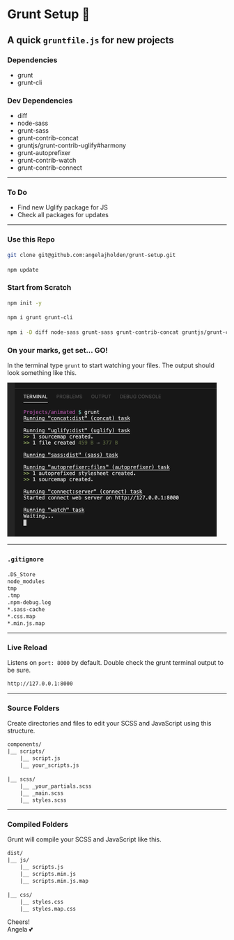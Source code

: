 # Grunt Setup :cherry_blossom:

## A quick `gruntfile.js` for new projects

### Dependencies

-   grunt
-   grunt-cli

### Dev Dependencies

-   diff
-   node-sass
-   grunt-sass
-   grunt-contrib-concat
-   gruntjs/grunt-contrib-uglify#harmony
-   grunt-autoprefixer
-   grunt-contrib-watch
-   grunt-contrib-connect

---

### To Do

-   Find new Uglify package for JS
-   Check all packages for updates

---

### Use this Repo

```bash
git clone git@github.com:angelajholden/grunt-setup.git

npm update
```

### Start from Scratch

```bash
npm init -y

npm i grunt grunt-cli

npm i -D diff node-sass grunt-sass grunt-contrib-concat gruntjs/grunt-contrib-uglify#harmony grunt-autoprefixer grunt-contrib-watch grunt-contrib-connect
```

### On your marks, get set... GO!

In the terminal type `grunt` to start watching your files. The output should look something like this.

![Grunt running in the terminal](/grunt-in-terminal.png)

---

### `.gitignore`

```git
.DS_Store
node_modules
tmp
.tmp
.npm-debug.log
*.sass-cache
*.css.map
*.min.js.map
```

---

### Live Reload

Listens on `port: 8000` by default. Double check the grunt terminal output to be sure.

```bash
http://127.0.0.1:8000
```

---

### Source Folders

Create directories and files to edit your SCSS and JavaScript using this structure.

```
components/
|__ scripts/
    |__ script.js
    |__ your_scripts.js

|__ scss/
    |__ _your_partials.scss
    |__ _main.scss
    |__ styles.scss
```

---

### Compiled Folders

Grunt will compile your SCSS and JavaScript like this.

```
dist/
|__ js/
    |__ scripts.js
    |__ scripts.min.js
    |__ scripts.min.js.map

|__ css/
    |__ styles.css
    |__ styles.map.css
```

Cheers!  
Angela :two_hearts:
